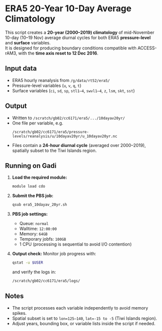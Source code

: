 # ERA5 20-Year 10-Day Average Climatology

This script creates a **20-year (2000–2019) climatology** of mid-November 10-day (10–19 Nov) average diurnal cycles for both ERA5 **pressure-level** and **surface** variables.  
It is designed for producing boundary conditions compatible with ACCESS-rAM3, with the **time axis reset to 12 Dec 2016**.

## Input data
- ERA5 hourly reanalysis from `/g/data/rt52/era5/`
- Pressure-level variables (`u`, `v`, `q`, `t`)
- Surface variables (`ci`, `sd`, `sp`, `stl1–4`, `swvl1–4`, `z`, `lsm`, `skt`, `sst`)

## Output
- Written to `/scratch/gb02/cc6171/era5/.../10dayav20yr/`
- One file per variable, e.g.  
  ```
  /scratch/gb02/cc6171/era5/pressure-levels/reanalysis/u/10dayav20yr/u_10dayav20yr.nc
  ```
- Files contain a **24-hour diurnal cycle** (averaged over 2000–2019), spatially subset to the Tiwi Islands region.

## Running on Gadi
1. **Load the required module:**
   ```bash
   module load cdo
   ```

2. **Submit the PBS job:**
   ```bash
   qsub era5_10dayav_20yr.sh
   ```

3. **PBS job settings:**
   - Queue: `normal`
   - Walltime: `12:00:00`
   - Memory: `64GB`
   - Temporary jobfs: `100GB`
   - 1 CPU (processing is sequential to avoid I/O contention)

4. **Output check:**
   Monitor job progress with:
   ```bash
   qstat -u $USER
   ```
   and verify the logs in:
   ```bash
   /scratch/gb02/cc6171/era5/logs/
   ```

## Notes
- The script processes each variable independently to avoid memory spikes.
- Spatial subset is set to `lon=125–140`, `lat=-15 to -5` (Tiwi Islands region).
- Adjust years, bounding box, or variable lists inside the script if needed.
